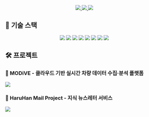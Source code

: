 

<div align="center">
  <!--
  <img src="https://media.giphy.com/media/26tn33aiTi1jkl6H6/giphy.gif" width="300">
  <br><br>
  -->
  <p>
    <a href="http://resumazebucket.s3-website.ap-northeast-2.amazonaws.com/" target="_blank">
      <img src="https://img.shields.io/badge/Website-3b5998?style=for-the-badge&logo=google-chrome&logoColor=white" />
    </a>
    <a href="https://vegastech.tistory.com/" target="_blank">
      <img src="https://img.shields.io/badge/Blog-FF5722?style=for-the-badge&logo=blogger&logoColor=white" />
    </a>
    <a href="mailto:이메일주소@example.com" target="_blank">
      <img src="https://img.shields.io/badge/Email-D14836?style=for-the-badge&logo=gmail&logoColor=white" />
    </a>
  </p>
</div>

## 🚀 기술 스택

<p align="center">
  <img src="https://img.shields.io/badge/JavaScript-F7DF1E?style=for-the-badge&logo=javascript&logoColor=black" />
  <img src="https://img.shields.io/badge/TypeScript-007ACC?style=for-the-badge&logo=typescript&logoColor=white" />
  <img src="https://img.shields.io/badge/React-20232A?style=for-the-badge&logo=react&logoColor=61DAFB" />
  <img src="https://img.shields.io/badge/React_Native-20232A?style=for-the-badge&logo=react&logoColor=61DAFB" />
  <img src="https://img.shields.io/badge/HTML5-E34F26?style=for-the-badge&logo=html5&logoColor=white" />
  <img src="https://img.shields.io/badge/CSS3-1572B6?style=for-the-badge&logo=css3&logoColor=white" />
  <img src="https://img.shields.io/badge/Java-ED8B00?style=for-the-badge&logo=java&logoColor=white" />
  <img src="https://img.shields.io/badge/Python-3776AB?style=for-the-badge&logo=python&logoColor=white" />
</p>

<!--
## 📊 GitHub 통계

<div align="center">
  <img src="https://github-readme-stats.vercel.app/api?username=Ryu1216&show_icons=true&theme=radical" alt="GitHub Stats" height="170"/>
  <img src="https://github-readme-stats.vercel.app/api/top-langs/?username=Ryu1216&layout=compact&theme=radical" alt="Most Used Languages" height="170"/>
</div>

## 🔥 활동 그래프

<div align="center">
  <img src="https://github-readme-activity-graph.vercel.app/graph?username=Ryu1216&theme=react-dark" width="95%"/>
</div>
-->
## 🛠️ 프로젝트

### 🔹 MODiVE - 클라우드 기반 실시간 차량 데이터 수집·분석 플랫폼
<p>
  <a href="https://github.com/LGCNS-Final-PJT-Team5">
    <img src="https://img.shields.io/badge/GitHub-Frontend-green?style=flat-square&logo=github" />
  </a>
</p>

### 🔹 HaruHan Mail Project - 지식 뉴스레터 서비스
<p>
  <a href="https://github.com/HaruHan-Mail">
    <img src="https://img.shields.io/badge/GitHub-Frontend-green?style=flat-square&logo=github" />
  </a>
</p>

<!--
## 🏆 트로피

<div align="center">
  <img src="https://github-profile-trophy.vercel.app/?username=Ryu1216&theme=radical&row=1&column=6" alt="trophy" />
</div>

---

<div align="center">
  <img src="https://komarev.com/ghpvc/?username=Ryu1216&color=brightgreen" alt="Profile Views" />
</div>
```

<!-- GitHub 프로필 방문자 카운터 추가하기 -->
